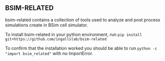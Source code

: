## BSIM-RELATED

bsim-related contains a collection of tools used to analyze and post process simulations create in BSim cell simulator.

To install bsim-related in your python environment, run
`pip install git+https://github.com/ingallslab/bsim-related`

To confirm that the installation worked you should be able to run `python -c "import bsim_related"` with no ImportError. 
